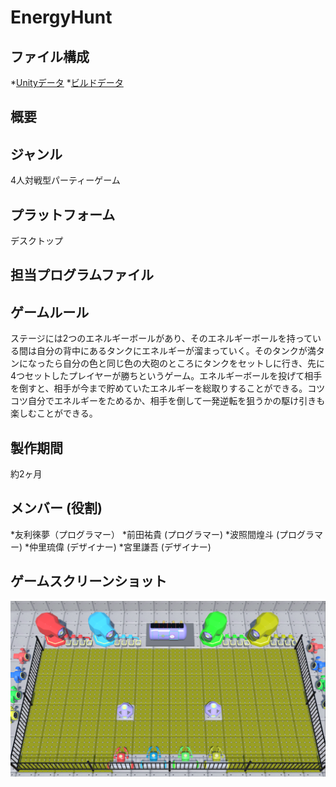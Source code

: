 # EnergyHunt

## ファイル構成
*[Unityデータ](./ProjectDate/)
*[ビルドデータ](./Build/)

## 概要

## ジャンル
4人対戦型パーティーゲーム

## プラットフォーム
デスクトップ

## 担当プログラムファイル

## ゲームルール
ステージには2つのエネルギーボールがあり、そのエネルギーボールを持っている間は自分の背中にあるタンクにエネルギーが溜まっていく。そのタンクが満タンになったら自分の色と同じ色の大砲のところにタンクをセットしに行き、先に4つセットしたプレイヤーが勝ちというゲーム。エネルギーボールを投げて相手を倒すと、相手が今まで貯めていたエネルギーを総取りすることができる。コツコツ自分でエネルギーをためるか、相手を倒して一発逆転を狙うかの駆け引きも楽しむことができる。

## 製作期間
約2ヶ月

## メンバー (役割)
*友利徠夢（プログラマー）
*前田祐貴 (プログラマー)
*波照間煌斗 (プログラマー)
*仲里琉偉 (デザイナー)
*宮里謙吾 (デザイナー)

## ゲームスクリーンショット
![ゲーム画面](./ScreenShot/GameScene.png)
